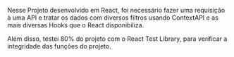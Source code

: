 
Nesse Projeto desenvolvido em React, foi necessário fazer uma requisição à uma API e tratar os dados com diversos filtros usando ContextAPI e as mais diversas Hooks que o React disponibiliza.

Além disso, testei 80% do projeto com o React Test Library, para verificar a integridade das funções do projeto.
